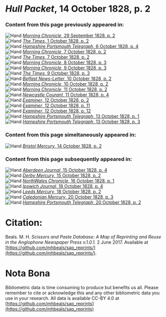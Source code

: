 # *Hull Packet*, 14 October 1828, p. 2  
  
### Content from this page previously appeared in:  
![Hand](http://scissorsandpaste.net/wp-content/uploads/2017/06/smallhandpointer.png) [*Morning Chronicle*, 29 September 1828, p. 2](https://mhbeals.github.io/sap_html/Morning-Chronicle/Morning-Chronicle-29-September-1828-p-2)  
![Hand](http://scissorsandpaste.net/wp-content/uploads/2017/06/smallhandpointer.png) [*The Times*, 1 October 1828, p. 2](https://mhbeals.github.io/sap_html/The-Times/The-Times-1-October-1828-p-2)  
![Hand](http://scissorsandpaste.net/wp-content/uploads/2017/06/smallhandpointer.png) [*Hampshire Portsmouth Telegraph*, 6 October 1828, p. 4](https://mhbeals.github.io/sap_html/Hampshire-Portsmouth-Telegraph/Hampshire-Portsmouth-Telegraph-6-October-1828-p-4)  
![Hand](http://scissorsandpaste.net/wp-content/uploads/2017/06/smallhandpointer.png) [*Morning Chronicle*, 7 October 1828, p. 2](https://mhbeals.github.io/sap_html/Morning-Chronicle/Morning-Chronicle-7-October-1828-p-2)  
![Hand](http://scissorsandpaste.net/wp-content/uploads/2017/06/smallhandpointer.png) [*The Times*, 7 October 1828, p. 2](https://mhbeals.github.io/sap_html/The-Times/The-Times-7-October-1828-p-2)  
![Hand](http://scissorsandpaste.net/wp-content/uploads/2017/06/smallhandpointer.png) [*Morning Chronicle*, 8 October 1828, p. 3](https://mhbeals.github.io/sap_html/Morning-Chronicle/Morning-Chronicle-8-October-1828-p-3)  
![Hand](http://scissorsandpaste.net/wp-content/uploads/2017/06/smallhandpointer.png) [*Morning Chronicle*, 9 October 1828, p. 3](https://mhbeals.github.io/sap_html/Morning-Chronicle/Morning-Chronicle-9-October-1828-p-3)  
![Hand](http://scissorsandpaste.net/wp-content/uploads/2017/06/smallhandpointer.png) [*The Times*, 9 October 1828, p. 3](https://mhbeals.github.io/sap_html/The-Times/The-Times-9-October-1828-p-3)  
![Hand](http://scissorsandpaste.net/wp-content/uploads/2017/06/smallhandpointer.png) [*Belfast News-Letter*, 10 October 1828, p. 2](https://mhbeals.github.io/sap_html/Belfast-News-Letter/Belfast-News-Letter-10-October-1828-p-2)  
![Hand](http://scissorsandpaste.net/wp-content/uploads/2017/06/smallhandpointer.png) [*Morning Chronicle*, 10 October 1828, p. 2](https://mhbeals.github.io/sap_html/Morning-Chronicle/Morning-Chronicle-10-October-1828-p-2)  
![Hand](http://scissorsandpaste.net/wp-content/uploads/2017/06/smallhandpointer.png) [*Morning Chronicle*, 11 October 1828, p. 2](https://mhbeals.github.io/sap_html/Morning-Chronicle/Morning-Chronicle-11-October-1828-p-2)  
![Hand](http://scissorsandpaste.net/wp-content/uploads/2017/06/smallhandpointer.png) [*Newcastle Courant*, 11 October 1828, p. 4](https://mhbeals.github.io/sap_html/Newcastle-Courant/Newcastle-Courant-11-October-1828-p-4)  
![Hand](http://scissorsandpaste.net/wp-content/uploads/2017/06/smallhandpointer.png) [*Examiner*, 12 October 1828, p. 2](https://mhbeals.github.io/sap_html/Examiner/Examiner-12-October-1828-p-2)  
![Hand](http://scissorsandpaste.net/wp-content/uploads/2017/06/smallhandpointer.png) [*Examiner*, 12 October 1828, p. 11](https://mhbeals.github.io/sap_html/Examiner/Examiner-12-October-1828-p-11)  
![Hand](http://scissorsandpaste.net/wp-content/uploads/2017/06/smallhandpointer.png) [*Examiner*, 12 October 1828, p. 12](https://mhbeals.github.io/sap_html/Examiner/Examiner-12-October-1828-p-12)  
![Hand](http://scissorsandpaste.net/wp-content/uploads/2017/06/smallhandpointer.png) [*Hampshire Portsmouth Telegraph*, 13 October 1828, p. 1](https://mhbeals.github.io/sap_html/Hampshire-Portsmouth-Telegraph/Hampshire-Portsmouth-Telegraph-13-October-1828-p-1)  
![Hand](http://scissorsandpaste.net/wp-content/uploads/2017/06/smallhandpointer.png) [*Hampshire Portsmouth Telegraph*, 13 October 1828, p. 3](https://mhbeals.github.io/sap_html/Hampshire-Portsmouth-Telegraph/Hampshire-Portsmouth-Telegraph-13-October-1828-p-3)  
  
### Content from this page simeltaneously appeared in:  
![Hand](http://scissorsandpaste.net/wp-content/uploads/2017/06/smallhandpointer.png) [*Bristol Mercury*, 14 October 1828, p. 2](https://mhbeals.github.io/sap_html/Bristol-Mercury/Bristol-Mercury-14-October-1828-p-2)  
  
### Content from this page subsequently appeared in:  
![Hand](http://scissorsandpaste.net/wp-content/uploads/2017/06/smallhandpointer.png) [*Aberdeen Journal*, 15 October 1828, p. 4](https://mhbeals.github.io/sap_html/Aberdeen-Journal/Aberdeen-Journal-15-October-1828-p-4)  
![Hand](http://scissorsandpaste.net/wp-content/uploads/2017/06/smallhandpointer.png) [*Derby Mercury*, 15 October 1828, p. 2](https://mhbeals.github.io/sap_html/Derby-Mercury/Derby-Mercury-15-October-1828-p-2)  
![Hand](http://scissorsandpaste.net/wp-content/uploads/2017/06/smallhandpointer.png) [*NorthWales Chronicle*, 16 October 1828, p. 1](https://mhbeals.github.io/sap_html/NorthWales-Chronicle/NorthWales-Chronicle-16-October-1828-p-1)  
![Hand](http://scissorsandpaste.net/wp-content/uploads/2017/06/smallhandpointer.png) [*Ipswich Journal*, 18 October 1828, p. 4](https://mhbeals.github.io/sap_html/Ipswich-Journal/Ipswich-Journal-18-October-1828-p-4)  
![Hand](http://scissorsandpaste.net/wp-content/uploads/2017/06/smallhandpointer.png) [*Leeds Mercury*, 18 October 1828, p. 2](https://mhbeals.github.io/sap_html/Leeds-Mercury/Leeds-Mercury-18-October-1828-p-2)  
![Hand](http://scissorsandpaste.net/wp-content/uploads/2017/06/smallhandpointer.png) [*Caledonian Mercury*, 20 October 1828, p. 3](https://mhbeals.github.io/sap_html/Caledonian-Mercury/Caledonian-Mercury-20-October-1828-p-3)  
![Hand](http://scissorsandpaste.net/wp-content/uploads/2017/06/smallhandpointer.png) [*Hampshire Portsmouth Telegraph*, 20 October 1828, p. 2](https://mhbeals.github.io/sap_html/Hampshire-Portsmouth-Telegraph/Hampshire-Portsmouth-Telegraph-20-October-1828-p-2)  


# Citation: 

Beals. M. H. *Scissors and Paste Database: A Map of Reprinting and Reuse in the Anglophone Newspaper Press v.1.0.1.* 2 June 2017. Available at [https://github.com/mhbeals/sap_reprints/](https://github.com/mhbeals/sap_reprints/). 

# Nota Bona

Bibliometric data is time consuming to produce but benefits us all. Please remember to cite or acknowledge this and any other bibliometric data you use in your research. All data is available CC-BY 4.0 at [https://github.com/mhbeals/sap_reprints](https://github.com/mhbeals/sap_reprints)